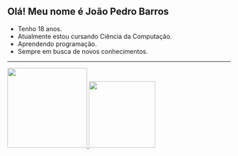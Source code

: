 ## Olá! Meu nome é João Pedro Barros

- Tenho 18 anos. 
- Atualmente estou cursando Ciência da Computação. 
- Aprendendo programação. 
- Sempre em busca de novos conhecimentos.
---------------------------------------------------------
<div>
<a href="https://github.com/jppn123">
<img height="180em" src="https://github-readme-stats.vercel.app/api?username=jppn123&show_icons=true&theme=dracula&include_all_commits=true&count_private=true"/>
<img height="150em" src="https://github-readme-stats.vercel.app/api/top-langs/?username=jppn123&layout=compact&langs_count=7&theme=dracula"/>
</div>
